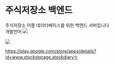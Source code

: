 # 주식저장소 백엔드

주식저장소 어플 데이터베이스를 위한 백엔드 서버입니다 <br>
개발언어 
<img src="https://img.shields.io/badge/Python-3776AB?style=flat-square&logo=Python&logoColor=white"/></a> 

<img src="https://img.shields.io/badge/Django-339933?style=flat-square&logo=Django&logoColor=white"/></a> 

https://play.google.com/store/apps/details?id=www.stockstorage.stockdiaryㅇ
